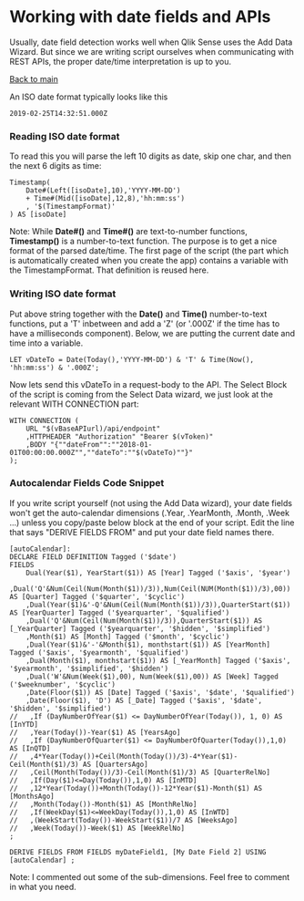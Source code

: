 # Working with date fields and APIs

Usually, date field detection works well when Qlik Sense uses the Add Data Wizard. But since we are writing script 
ourselves when communicating with REST APIs, the proper date/time interpretation is up to you. 
 
 <a href="https://github.com/ChristofSchwarz/qs_script_rest_api">Back to main</a>

An ISO date format typically looks like this
```
2019-02-25T14:32:51.000Z
```
### Reading ISO date format
To read this you will parse the left 10 digits as date, skip one char, and then the next 6 digits as time:
```
Timestamp(
    Date#(Left([isoDate],10),'YYYY-MM-DD') 
    + Time#(Mid([isoDate],12,8),'hh:mm:ss')
    , '$(TimestampFormat)'
) AS [isoDate]
```
Note: While **Date#()** and **Time#()** are text-to-number functions, **Timestamp()** is a number-to-text function. The purpose is to get 
a nice format of the parsed date/time. The first page of the script (the part which is automatically created when you
create the app) contains a variable with the TimestampFormat. That definition is reused here.

### Writing ISO date format
Put above string together with the **Date()** and **Time()** number-to-text functions, put a 'T' inbetween and add a 'Z' (or '.000Z' if the time has to have a milliseconds component). Below, we are putting the current date and time into a variable.
```
LET vDateTo = Date(Today(),'YYYY-MM-DD') & 'T' & Time(Now(), 'hh:mm:ss') & '.000Z';
```
Now lets send this vDateTo in a request-body to the API. The Select Block of the script is coming from the Select Data wizard, we just look at the relevant WITH CONNECTION part:
```
WITH CONNECTION (
    URL "$(vBaseAPIurl)/api/endpoint"
    ,HTTPHEADER "Authorization" "Bearer $(vToken)"
    ,BODY "{""dateFrom"":""2018-01-01T00:00:00.000Z"",""dateTo":""$(vDateTo)""}"
); 
```

### Autocalendar Fields Code Snippet
If you write script yourself (not using the Add Data wizard), your date fields won't get the auto-calendar dimensions (.Year, .YearMonth, .Month, .Week ...) unless you copy/paste below block at the end of your script. Edit the line that says "DERIVE FIELDS FROM" and put your date field names there.

```
[autoCalendar]: 
DECLARE FIELD DEFINITION Tagged ('$date')
FIELDS
    Dual(Year($1), YearStart($1)) AS [Year] Tagged ('$axis', '$year')
    ,Dual('Q'&Num(Ceil(Num(Month($1))/3)),Num(Ceil(NUM(Month($1))/3),00)) AS [Quarter] Tagged ('$quarter', '$cyclic')
    ,Dual(Year($1)&'-Q'&Num(Ceil(Num(Month($1))/3)),QuarterStart($1)) AS [YearQuarter] Tagged ('$yearquarter', '$qualified')
    ,Dual('Q'&Num(Ceil(Num(Month($1))/3)),QuarterStart($1)) AS [_YearQuarter] Tagged ('$yearquarter', '$hidden', '$simplified')
    ,Month($1) AS [Month] Tagged ('$month', '$cyclic')
    ,Dual(Year($1)&'-'&Month($1), monthstart($1)) AS [YearMonth] Tagged ('$axis', '$yearmonth', '$qualified')
    ,Dual(Month($1), monthstart($1)) AS [_YearMonth] Tagged ('$axis', '$yearmonth', '$simplified', '$hidden')
    ,Dual('W'&Num(Week($1),00), Num(Week($1),00)) AS [Week] Tagged ('$weeknumber', '$cyclic')
    ,Date(Floor($1)) AS [Date] Tagged ('$axis', '$date', '$qualified')
    ,Date(Floor($1), 'D') AS [_Date] Tagged ('$axis', '$date', '$hidden', '$simplified')
//   ,If (DayNumberOfYear($1) <= DayNumberOfYear(Today()), 1, 0) AS [InYTD] 
//   ,Year(Today())-Year($1) AS [YearsAgo] 
//   ,If (DayNumberOfQuarter($1) <= DayNumberOfQuarter(Today()),1,0) AS [InQTD] 
//   ,4*Year(Today())+Ceil(Month(Today())/3)-4*Year($1)-Ceil(Month($1)/3) AS [QuartersAgo] 
//   ,Ceil(Month(Today())/3)-Ceil(Month($1)/3) AS [QuarterRelNo] 
//   ,If(Day($1)<=Day(Today()),1,0) AS [InMTD] 
//   ,12*Year(Today())+Month(Today())-12*Year($1)-Month($1) AS [MonthsAgo] 
//   ,Month(Today())-Month($1) AS [MonthRelNo] 
//   ,If(WeekDay($1)<=WeekDay(Today()),1,0) AS [InWTD] 
//   ,(WeekStart(Today())-WeekStart($1))/7 AS [WeeksAgo] 
//   ,Week(Today())-Week($1) AS [WeekRelNo] 
;

DERIVE FIELDS FROM FIELDS myDateField1, [My Date Field 2] USING [autoCalendar] ;
```
Note: I commented out some of the sub-dimensions. Feel free to comment in what you need. 

